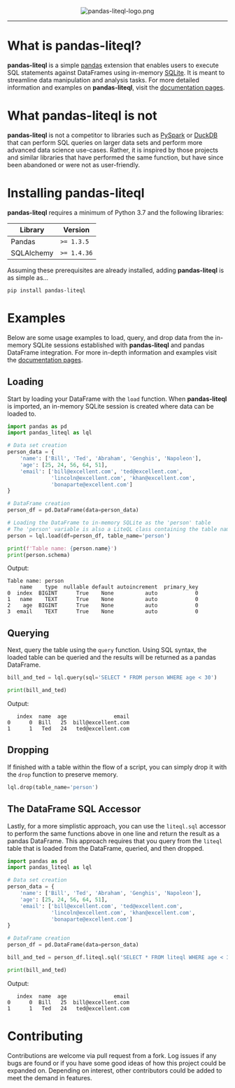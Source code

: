 <div align="center">
    <img src="https://forgineer.pythonanywhere.com/static/pandas_liteql/pandas-liteql-logo.png" alt="pandas-liteql-logo.png"><br>
</div>

---

# What is pandas-liteql?
**pandas-liteql** is a simple [pandas](https://pandas.pydata.org/) extension that enables users to execute SQL statements against DataFrames using in-memory [SQLite](https://www.sqlite.org/index.html). It is meant to streamline data manipulation and analysis tasks. For more detailed information and examples on **pandas-liteql**, visit the [documentation pages](https://forgineer.pythonanywhere.com/pandas-liteql).

# What pandas-liteql is not
**pandas-liteql** is not a competitor to libraries such as [PySpark](https://spark.apache.org/docs/latest/api/python/index.html) or [DuckDB](https://duckdb.org/) that can perform SQL queries on larger data sets and perform more advanced data science use-cases. Rather, it is inspired by those projects and similar libraries that have performed the same function, but have since been abandoned or were not as user-friendly.

# Installing pandas-liteql
**pandas-liteql** requires a minimum of Python 3.7 and the following libraries:

| Library    | Version      |
|------------|--------------|
| Pandas     | `>= 1.3.5`   |
| SQLAlchemy | `>= 1.4.36`  |

Assuming these prerequisites are already installed, adding **pandas-liteql** is as simple as...

```
pip install pandas-liteql
```

# Examples
Below are some usage examples to load, query, and drop data from the in-memory SQLite sessions established with **pandas-liteql** and pandas DataFrame integration. For more in-depth information and examples visit the [documentation pages](https://forgineer.pythonanywhere.com/pandas-liteql).

## Loading
Start by loading your DataFrame with the `load` function. When **pandas-liteql** is imported, an in-memory SQLite session is created where data can be loaded to.

```python
import pandas as pd
import pandas_liteql as lql

# Data set creation
person_data = {
    'name': ['Bill', 'Ted', 'Abraham', 'Genghis', 'Napoleon'],
    'age': [25, 24, 56, 64, 51],
    'email': ['bill@excellent.com', 'ted@excellent.com',
              'lincoln@excellent.com', 'khan@excellent.com',
              'bonaparte@excellent.com']
}

# DataFrame creation
person_df = pd.DataFrame(data=person_data)

# Loading the DataFrame to in-memory SQLite as the 'person' table
# The 'person' variable is also a LiteQL class containing the table name and schema information
person = lql.load(df=person_df, table_name='person')

print(f'Table name: {person.name}')
print(person.schema)
```

Output:
```
Table name: person
    name    type  nullable default autoincrement  primary_key
0  index  BIGINT      True    None          auto            0
1   name    TEXT      True    None          auto            0
2    age  BIGINT      True    None          auto            0
3  email    TEXT      True    None          auto            0
```

## Querying
Next, query the table using the `query` function. Using SQL syntax, the loaded table can be queried and the results will be returned as a pandas DataFrame.

```python
bill_and_ted = lql.query(sql='SELECT * FROM person WHERE age < 30')

print(bill_and_ted)
```

Output:
```
   index  name  age               email
0      0  Bill   25  bill@excellent.com
1      1   Ted   24   ted@excellent.com
```

## Dropping
If finished with a table within the flow of a script, you can simply drop it with the `drop` function to preserve memory.

```python
lql.drop(table_name='person')
```

## The DataFrame SQL Accessor
Lastly, for a more simplistic approach, you can use the `liteql.sql` accessor to perform the same functions above in one line and return the result as a pandas DataFrame. This approach requires that you query from the `liteql` table that is loaded from the DataFrame, queried, and then dropped.

```python
import pandas as pd
import pandas_liteql as lql

# Data set creation
person_data = {
    'name': ['Bill', 'Ted', 'Abraham', 'Genghis', 'Napoleon'],
    'age': [25, 24, 56, 64, 51],
    'email': ['bill@excellent.com', 'ted@excellent.com',
              'lincoln@excellent.com', 'khan@excellent.com',
              'bonaparte@excellent.com']
}

# DataFrame creation
person_df = pd.DataFrame(data=person_data)

bill_and_ted = person_df.liteql.sql('SELECT * FROM liteql WHERE age < 30')

print(bill_and_ted)
```

Output:
```
   index  name  age               email
0      0  Bill   25  bill@excellent.com
1      1   Ted   24   ted@excellent.com
```


# Contributing
Contributions are welcome via pull request from a fork. Log issues if any bugs are found or if you have some good ideas of how this project could be expanded on. Depending on interest, other contributors could be added to meet the demand in features.

